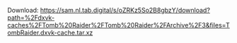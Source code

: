 Download: https://sam.nl.tab.digital/s/oZRKz5So2B8gbzY/download?path=%2Fdxvk-caches%2FTomb%20Raider%2FTomb%20Raider%2FArchive%2F3&files=TombRaider.dxvk-cache.tar.xz
